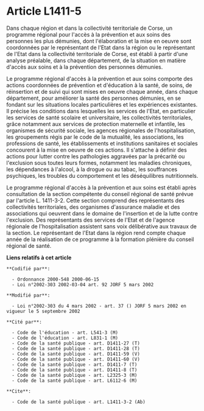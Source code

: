 # Article L1411-5

Dans chaque région et dans la collectivité territoriale de Corse, un programme régional pour l'accès à la prévention et aux
soins des personnes les plus démunies, dont l'élaboration et la mise en oeuvre sont coordonnées par le représentant de l'Etat
dans la région ou le représentant de l'Etat dans la collectivité territoriale de Corse, est établi à partir d'une analyse
préalable, dans chaque département, de la situation en matière d'accès aux soins et à la prévention des personnes démunies.

Le programme régional d'accès à la prévention et aux soins comporte des actions coordonnées de prévention et d'éducation à la
santé, de soins, de réinsertion et de suivi qui sont mises en oeuvre chaque année, dans chaque département, pour améliorer la
santé des personnes démunies, en se fondant sur les situations locales particulières et les expériences existantes. Il
précise les conditions dans lesquelles les services de l'Etat, en particulier les services de santé scolaire et
universitaire, les collectivités territoriales, grâce notamment aux services de protection maternelle et infantile, les
organismes de sécurité sociale, les agences régionales de l'hospitalisation, les groupements régis par le code de la
mutualité, les associations, les professions de santé, les établissements et institutions sanitaires et sociales concourent à
la mise en oeuvre de ces actions. Il s'attache à définir des actions pour lutter contre les pathologies aggravées par la
précarité ou l'exclusion sous toutes leurs formes, notamment les maladies chroniques, les dépendances à l'alcool, à la drogue
ou au tabac, les souffrances psychiques, les troubles du comportement et les déséquilibres nutritionnels.

Le programme régional d'accès à la prévention et aux soins est établi après consultation de la section compétente du conseil
régional de santé prévue par l'article L. 1411-3-2. Cette section comprend des représentants des collectivités territoriales,
des organismes d'assurance maladie et des associations qui oeuvrent dans le domaine de l'insertion et de la lutte contre
l'exclusion. Des représentants des services de l'Etat et de l'agence régionale de l'hospitalisation assistent sans voix
délibérative aux travaux de la section. Le représentant de l'Etat dans la région rend compte chaque année de la réalisation
de ce programme à la formation plénière du conseil régional de santé.

**Liens relatifs à cet article**

	**Codifié par**:

	  - Ordonnance 2000-548 2000-06-15
	  - Loi n°2002-303 2002-03-04 art. 92 JORF 5 mars 2002

	**Modifié par**:

	  - Loi n°2002-303 du 4 mars 2002 - art. 37 () JORF 5 mars 2002 en vigueur le 5 septembre 2002

	**Cité par**:

	  - Code de l'éducation - art. L541-3 (M)
	  - Code de l'éducation - art. L831-1 (M)
	  - Code de la santé publique - art. D1411-27 (T)
	  - Code de la santé publique - art. D1411-28 (T)
	  - Code de la santé publique - art. D1411-59 (V)
	  - Code de la santé publique - art. D1411-60 (V)
	  - Code de la santé publique - art. D1411-7 (T)
	  - Code de la santé publique - art. D1411-8 (T)
	  - Code de la santé publique - art. L2325-3 (M)
	  - Code de la santé publique - art. L6112-6 (M)

	**Cite**:

	  - Code de la santé publique - art. L1411-3-2 (Ab)
